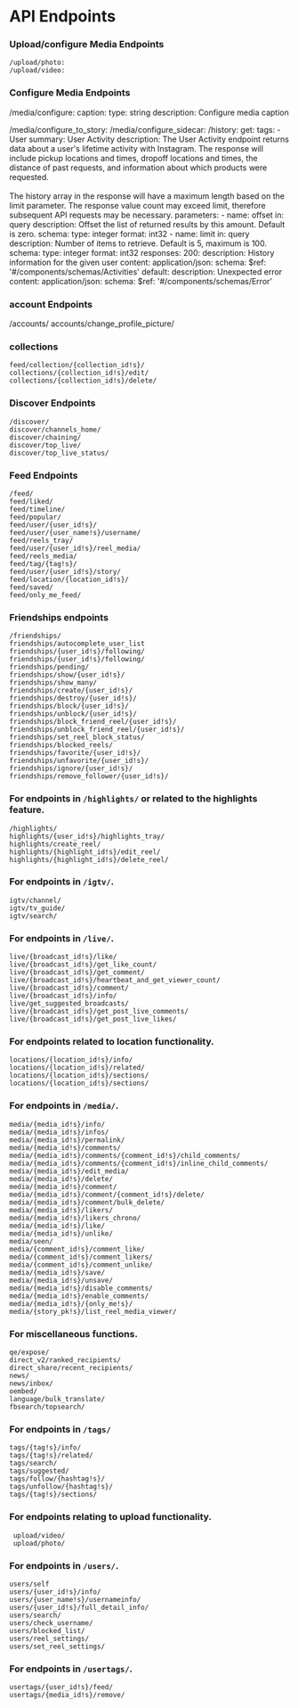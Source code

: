 # API Endpoints

  ### Upload/configure Media Endpoints ###
    /upload/photo:
    /upload/video:

### Configure Media Endpoints ###
  /media/configure:
    caption:
      type: string
      description: Configure media caption
  
  /media/configure_to_story:
  /media/configure_sidecar:
  /history:
    get:
      tags:
      - User
      summary: User Activity
      description: The User Activity endpoint returns data about a user's lifetime
        activity with Instagram. The response will include pickup locations and times,
        dropoff locations and times, the distance of past requests, and information
        about which products were requested.<br><br>The history array in the response
        will have a maximum length based on the limit parameter. The response value
        count may exceed limit, therefore subsequent API requests may be necessary.
      parameters:
      - name: offset
        in: query
        description: Offset the list of returned results by this amount. Default is
          zero.
        schema:
          type: integer
          format: int32
      - name: limit
        in: query
        description: Number of items to retrieve. Default is 5, maximum is 100.
        schema:
          type: integer
          format: int32
      responses:
        200:
          description: History information for the given user
          content:
            application/json:
              schema:
                $ref: '#/components/schemas/Activities'
        default:
          description: Unexpected error
          content:
            application/json:
              schema:
                $ref: '#/components/schemas/Error'


### account Endpoints ###
  /accounts/
    accounts/change_profile_picture/

### collections ###
    feed/collection/{collection_id!s}/
    collections/{collection_id!s}/edit/
    collections/{collection_id!s}/delete/

### Discover Endpoints ###
    /discover/
    discover/channels_home/
    discover/chaining/
    discover/top_live/
    discover/top_live_status/

### Feed Endpoints ###
    /feed/
    feed/liked/
    feed/timeline/
    feed/popular/
    feed/user/{user_id!s}/
    feed/user/{user_name!s}/username/
    feed/reels_tray/
    feed/user/{user_id!s}/reel_media/
    feed/reels_media/
    feed/tag/{tag!s}/
    feed/user/{user_id!s}/story/
    feed/location/{location_id!s}/
    feed/saved/
    feed/only_me_feed/

### Friendships endpoints ###

    /friendships/
    friendships/autocomplete_user_list
    friendships/{user_id!s}/following/
    friendships/{user_id!s}/following/
    friendships/pending/
    friendships/show/{user_id!s}/
    friendships/show_many/
    friendships/create/{user_id!s}/
    friendships/destroy/{user_id!s}/
    friendships/block/{user_id!s}/
    friendships/unblock/{user_id!s}/
    friendships/block_friend_reel/{user_id!s}/
    friendships/unblock_friend_reel/{user_id!s}/
    friendships/set_reel_block_status/
    friendships/blocked_reels/
    friendships/favorite/{user_id!s}/
    friendships/unfavorite/{user_id!s}/
    friendships/ignore/{user_id!s}/
    friendships/remove_follower/{user_id!s}/

 ### For endpoints in ``/highlights/`` or related to the highlights feature. ###
    /highlights/
    highlights/{user_id!s}/highlights_tray/
    highlights/create_reel/
    highlights/{highlight_id!s}/edit_reel/
    highlights/{highlight_id!s}/delete_reel/

### For endpoints in ``/igtv/``. ###
    igtv/channel/
    igtv/tv_guide/
    igtv/search/

### For endpoints in ``/live/``. ###
    live/{broadcast_id!s}/like/
    live/{broadcast_id!s}/get_like_count/
    live/{broadcast_id!s}/get_comment/
    live/{broadcast_id!s}/heartbeat_and_get_viewer_count/
    live/{broadcast_id!s}/comment/
    live/{broadcast_id!s}/info/
    live/get_suggested_broadcasts/
    live/{broadcast_id!s}/get_post_live_comments/
    live/{broadcast_id!s}/get_post_live_likes/

### For endpoints related to location functionality. ###
    locations/{location_id!s}/info/
    locations/{location_id!s}/related/
    locations/{location_id!s}/sections/
    locations/{location_id!s}/sections/

### For endpoints in ``/media/``. ###
    media/{media_id!s}/info/
    media/{media_id!s}/infos/
    media/{media_id!s}/permalink/
    media/{media_id!s}/comments/
    media/{media_id!s}/comments/{comment_id!s}/child_comments/
    media/{media_id!s}/comments/{comment_id!s}/inline_child_comments/
    media/{media_id!s}/edit_media/
    media/{media_id!s}/delete/
    media/{media_id!s}/comment/
    media/{media_id!s}/comment/{comment_id!s}/delete/
    media/{media_id!s}/comment/bulk_delete/
    media/{media_id!s}/likers/
    media/{media_id!s}/likers_chrono/
    media/{media_id!s}/like/
    media/{media_id!s}/unlike/
    media/seen/
    media/{comment_id!s}/comment_like/
    media/{comment_id!s}/comment_likers/
    media/{comment_id!s}/comment_unlike/
    media/{media_id!s}/save/
    media/{media_id!s}/unsave/
    media/{media_id!s}/disable_comments/
    media/{media_id!s}/enable_comments/
    media/{media_id!s}/{only_me!s}/
    media/{story_pk!s}/list_reel_media_viewer/

### For miscellaneous functions. ###
    qe/expose/
    direct_v2/ranked_recipients/
    direct_share/recent_recipients/
    news/
    news/inbox/
    oembed/
    language/bulk_translate/
    fbsearch/topsearch/
    
### For endpoints in ``/tags/`` ###
    tags/{tag!s}/info/
    tags/{tag!s}/related/
    tags/search/
    tags/suggested/
    tags/follow/{hashtag!s}/
    tags/unfollow/{hashtag!s}/
    tags/{tag!s}/sections/
    
### For endpoints relating to upload functionality. ###
     upload/video/
     upload/photo/
    
### For endpoints in ``/users/``. ###
    users/self
    users/{user_id!s}/info/
    users/{user_name!s}/usernameinfo/
    users/{user_id!s}/full_detail_info/
    users/search/
    users/check_username/
    users/blocked_list/
    users/reel_settings/
    users/set_reel_settings/

###  For endpoints in ``/usertags/``. ###
    usertags/{user_id!s}/feed/
    usertags/{media_id!s}/remove/